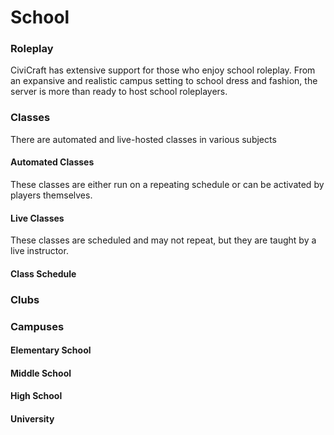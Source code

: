 # School

### Roleplay
CiviCraft has extensive support for those who enjoy school roleplay. From an expansive and realistic campus setting to school dress and fashion, the server is more than ready to host school roleplayers. 
### Classes
There are automated and live-hosted classes in various subjects
#### Automated Classes
These classes are either run on a repeating schedule or can be activated by players themselves.
#### Live Classes
These classes are scheduled and may not repeat, but they are taught by a live instructor.
#### Class Schedule


### Clubs
### Campuses
#### Elementary School
#### Middle School
#### High School
#### University